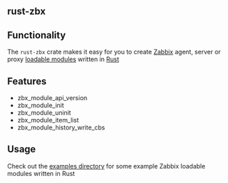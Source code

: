 ## rust-zbx

## Functionality
The `rust-zbx` crate makes it easy for you to create [Zabbix](https://www.zabbix.com) agent, server or proxy [loadable modules](https://www.zabbix.com/documentation/3.2/manual/config/items/loadablemodules) written in [Rust](http://rust-lang.org/)

## Features
 - zbx_module_api_version
 - zbx_module_init
 - zbx_module_uninit
 - zbx_module_item_list
 - zbx_module_history_write_cbs

## Usage
Check out the [examples directory](tree/master/examples) for some example Zabbix loadable modules written in Rust
